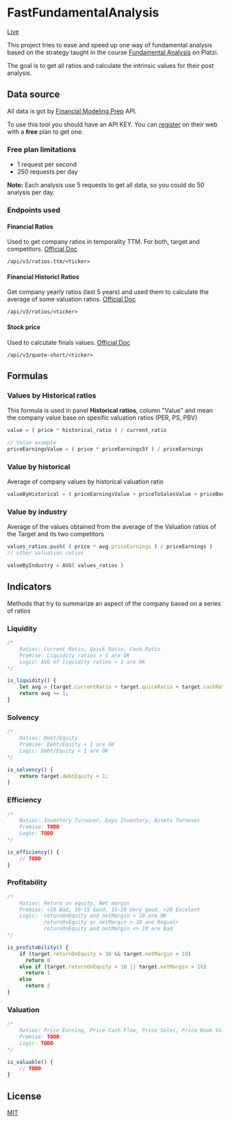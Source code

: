# FastFundamentalAnalysis

[Live](https://fast-fundamental-analysis.web.app/)

This project tries to ease and speed up one way of fundamental analysis based on the strategy taught in the course [Fundamental Analysis](https://platzi.com/cursos/inversion-bolsa/) on Platzi.

The goal is to get all ratios and calculate the intrinsic values for their post analysis. 

## Data source

All data is got by [Financial Modeling Prep](https://site.financialmodelingprep.com/) API. 

To use this tool you should have an API KEY. 
You can [register](https://site.financialmodelingprep.com/register) on their web with a **free** plan to get one.

### Free plan limitations
- 1 request per second
- 250 requests per day

**Note:** Each analysis use 5 requests to get all data, so you could do 50 analysis per day.

### Endpoints used 

#### Financial Ratios
Used to get company ratios in temporality TTM. For both, target and competitors. [Official Doc](https://site.financialmodelingprep.com/developer/docs#Company-Financial-Ratios)

```
/api/v3/ratios-ttm/<ticker>
```

#### Financial Historicl Ratios
Get company yearly ratios (last 5 years) and used them to calculate the average of some valuation ratios. [Official Doc](https://site.financialmodelingprep.com/developer/docs#Company-Financial-Ratios)

```
/api/v3/ratios/<ticker>
```

#### Stock price
Used to calcutate finals values. [Official Doc](https://site.financialmodelingprep.com/developer/docs#Stock-Price)

```
/api/v3/quote-short/<ticker>
```

## Formulas

### Values by Historical ratios
This formula is used in panel **Historical ratios**, column "Value" and mean the company value base on spesific valuation ratios (PER, PS, PBV)
``` typescript
value = ( price * historical_ratio ) / current_ratio

// Value example
priceEarningsValue = ( price * priceEarnings5Y ) / priceEarnings
```

### Value by historical
Average of company values by historical valuation ratio
``` typescript
valueByHistorical = ( priceEarningsValue + priceToSalesValue + priceBookValueValue ) / 3
```

### Value by industry
Average of the values obtained from the average of the Valuation ratios of the Target and its two competitors
``` typescript
values_ratios.push( ( price * avg.priceEarnings ) / priceEarnings ) 
// other valuation ratios

valueByIndustry = AVG( values_ratios )
```

## Indicators
Methods that try to summarize an aspect of the company based on a series of ratios

### Liquidity
``` typescript
/* 
    Ratios: Current Ratio, Quick Ratio, Cash Ratio
    Premise: Liquidity ratios > 1 are OK
    Logic: AVG of liquidity ratios > 1 are OK
*/

is_liquidity() {
    let avg = (target.currentRatio + target.quickRatio + target.cashRatio) / 3;
    return avg >= 1;
}
```
### Solvency
``` typescript
/* 
    Ratios: Debt/Equity
    Premise: Debt/Equity < 1 are OK
    Logic: Debt/Equity < 1 are OK
*/

is_solvency() {
    return target.debtEquity < 1;
}
```

### Efficiency
``` typescript
/* 
    Ratios: Inventory Turnover, Days Inventory, Assets Turnover
    Premise: TODO
    Logic: TODO
*/

is_efficiency() {
    // TODO
}
```

### Profitability
``` typescript
/* 
    Ratios: Return on equity, Net margin
    Premise: <10 Bad, 10-15 Good, 15-20 Very good, >20 Excelent
    Logic:  returnOnEquity and netMargin > 10 are OK
            returnOnEquity or netMargin > 10 are Regualr
            returnOnEquity and netMargin <> 10 are Bad
*/

is_profitability() {
    if (target.returnOnEquity > 10 && target.netMargin > 10)
      return 0 
    else if (target.returnOnEquity > 10 || target.netMargin > 10)
      return 1
    else
      return 2
}
```

### Valuation
``` typescript
/* 
    Ratios: Price Earning, Price Cash Flow, Price Sales, Price Book Value
    Premise: TODO
    Logic: TODO
*/

is_valuable() {
    // TODO
}
```

## License
[MIT](https://choosealicense.com/licenses/mit/)
